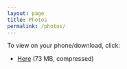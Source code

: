 ```yaml
---
layout: page
title: Photos
permalink: /photos/
---
```


To view on your phone/download, click: 
- <a href="/files/Japan Summer 2023_compressed.pdf" download>Here</a> (73 MB, compressed)

<object data="/files/Japan Summer 2023_compressed.pdf" type="application/pdf" width="100%" height="700px">
    <embed src="/files/Japan Summer 2023_compressed.pdf" width="100%" height="700px"/> 
</object>